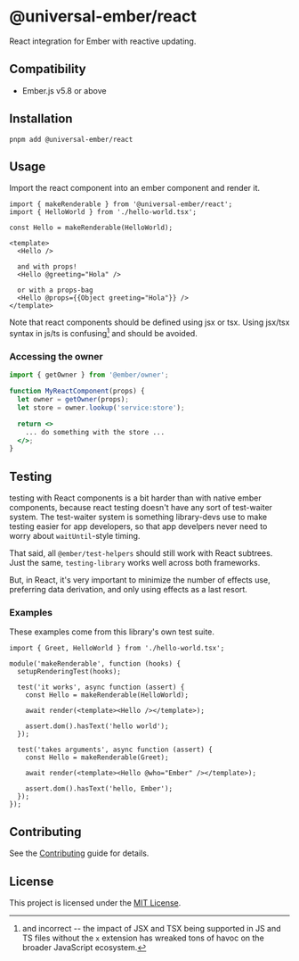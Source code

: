 # @universal-ember/react

React integration for Ember with reactive updating.

## Compatibility

- Ember.js v5.8 or above

## Installation

```
pnpm add @universal-ember/react
```

## Usage

Import the react component into an ember component and render it.

```gjs
import { makeRenderable } from '@universal-ember/react';
import { HelloWorld } from './hello-world.tsx';

const Hello = makeRenderable(HelloWorld);

<template>
  <Hello />

  and with props!
  <Hello @greeting="Hola" />

  or with a props-bag
  <Hello @props={{Object greeting="Hola"}} />
</template>
```

Note that react components should be defined using jsx or tsx. Using jsx/tsx syntax in  js/ts is confusing[^and-incorrect] and should be avoided. 

[^and-incorrect]: and incorrect -- the impact of JSX and TSX being supported in JS and TS files without the `x` extension has wreaked tons of havoc on the broader JavaScript ecosystem.

### Accessing the owner

```jsx
import { getOwner } from '@ember/owner';

function MyReactComponent(props) {
  let owner = getOwner(props);
  let store = owner.lookup('service:store');

  return <>
    ... do something with the store ...
  </>;
}

```

## Testing

testing with React components is a bit harder than with native ember components, because react testing doesn't have any sort of test-waiter system.  The test-waiter system is something library-devs use to make testing easier for app developers, so that app develpers never need to worry about `waitUntil`-style timing.

That said, all `@ember/test-helpers` should still work with React subtrees. 
Just the same, `testing-library` works well across both frameworks.

But, in React, it's very important to minimize the number of effects use, preferring data derivation, and only using effects as a last resort.


### Examples


These examples come from this library's own test suite.

```gjs
import { Greet, HelloWorld } from './hello-world.tsx';

module('makeRenderable', function (hooks) {
  setupRenderingTest(hooks);

  test('it works', async function (assert) {
    const Hello = makeRenderable(HelloWorld);

    await render(<template><Hello /></template>);

    assert.dom().hasText('hello world');
  });

  test('takes arguments', async function (assert) {
    const Hello = makeRenderable(Greet);

    await render(<template><Hello @who="Ember" /></template>);

    assert.dom().hasText('hello, Ember');
  });
});
```


## Contributing

See the [Contributing](CONTRIBUTING.md) guide for details.

## License

This project is licensed under the [MIT License](LICENSE.md).
